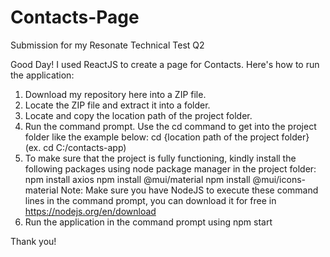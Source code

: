 # Contacts-Page
Submission for my Resonate Technical Test Q2

Good Day! I used ReactJS to create a page for Contacts. Here's how to run the application:
1. Download my repository here into a ZIP file.
2. Locate the ZIP file and extract it into a folder.
3. Locate and copy the location path of the project folder.
4. Run the command prompt. Use the cd command to get into the project folder like the example below:
       cd {location path of the project folder} (ex. cd C:/contacts-app)
5. To make sure that the project is fully functioning, kindly install the following packages using node package manager in the project folder:
       npm install axios
       npm install @mui/material
       npm install @mui/icons-material
  Note: Make sure you have NodeJS to execute these command lines in the command prompt, you can download it for free in https://nodejs.org/en/download
6. Run the application in the command prompt using npm start

Thank you!
